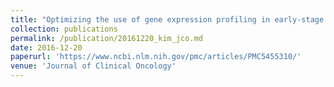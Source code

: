 ```yaml
---
title: "Optimizing the use of gene expression profiling in early-stage breast cancer."
collection: publications
permalink: /publication/20161220_kim_jco.md
date: 2016-12-20
paperurl: 'https://www.ncbi.nlm.nih.gov/pmc/articles/PMC5455310/'
venue: 'Journal of Clinical Oncology'
---
```

